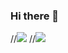 ### Hi there 👋

<!--
**ZhangWenqiangx/ZhangWenqiangx** is a ✨ _special_ ✨ repository because its `README.md` (this file) appears on your GitHub profile.

Here are some ideas to get you started:

- 🔭 I’m currently working on ...
- 🌱 I’m currently learning ...
- 👯 I’m looking to collaborate on ...
- 🤔 I’m looking for help with ...
- 💬 Ask me about ...
- 📫 How to reach me: ...
- 😄 Pronouns: ...
- ⚡ Fun fact: ...
-->
//![](https://github-readme-stats.vercel.app/api?username=ZhangWenqiangx&hide=contribs)
//[![](https://github-readme-stats.vercel.app/api/top-langs/?username=ZhangWenqiangx&layout=compact)](https://github.com/anuraghazra/github-readme-stats)
